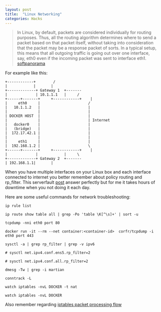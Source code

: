 ```yaml
---
layout: post
title:  "Linux Networking"
categories: Hacks
---
```


 > In Linux, by default, packets are considered individually for routing purposes. Thus, all the routing algorithm determines where to send a packet based on that packet itself, without taking into consideration that the packet may be a response packet of sorts.
> In a typical setup, this means that all outgoing traffic is going out over one interface, say, eth0 even if the incoming packet was sent to interface eth1.
 >                                                      [softpanorama](http://www.softpanorama.org/Net/Internet_layer/Routing/martian_source.shtml)




For example like this:
```
+------------+        /
|            |       |
+-------------+ Gateway 1  +-------
|             | 10.1.1.1   |     /
+------+-------+     +------------+    |
|     eth0     |                      /
|   10.1.1.2   |                      |
|              |                      |
| DOCKER HOST  |                      |
|              |                      | Internet
|   docker0    |                      |
|   (bridge)   |                      |
|  172.17.42.1 |                      |
|              |                      |
|     eth1     |                      |
|  192.168.1.2 |                      \
+------+-------+     +------------+    |
|             |            |     \
+-------------+ Gateway 2  +-------
| 192.168.1.1|       |

```
When you have multiple interfaces on your Linux box and each interface connected to internet you better remember about policy routing and rp_filter.
This serverfault [post](https://serverfault.com/questions/618857/list-all-route-tables) answer perfectly but for me it takes hours of downtime when you not doing it each day.

Here are some useful commands for network troubleshooting:

```
ip rule list

ip route show table all | grep -Po 'table \K[^\s]+' | sort -u

tcpdump -nni eth0 port 80

docker run -it --rm --net container:<container-id>  corfr/tcpdump -i eth0 port 443

sysctl -a | grep rp_filter | grep -v ipv6

# sysctl net.ipv4.conf.ens5.rp_filter=2

# sysctl net.ipv4.conf.all.rp_filter=2

dmesg -Tw | grep -i martian

conntrack -L

watch iptables -nvL DOCKER -t nat

watch iptables -nvL DOCKER

```

Also remember regarding  [iptables packet processing flow](https://uk.wikipedia.org/wiki/Iptables#/media/%D0%A4%D0%B0%D0%B9%D0%BB:Netfilter-packet-flow.svg)
